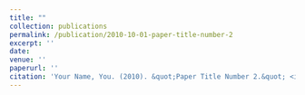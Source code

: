 ```yaml
---
title: ""
collection: publications
permalink: /publication/2010-10-01-paper-title-number-2
excerpt: ''
date: 
venue: ''
paperurl: ''
citation: 'Your Name, You. (2010). &quot;Paper Title Number 2.&quot; <i>Journal 1</i>. 1(2).'
---
```

